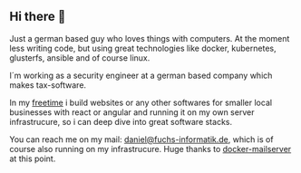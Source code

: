 ## Hi there 👋

Just a german based guy who loves things with computers. At the moment less writing code, but using great technologies like docker, kubernetes, glusterfs, ansible and of course linux.

I´m working as a security engineer at a german based company which makes tax-software.

In my [freetime](https://www.fuchs-informatik.de) i build websites or any other softwares for smaller local businesses with react or angular and running it on my own server infrastrucure, so i can deep dive into great software stacks.

You can reach me on my mail: [daniel@fuchs-informatik.de](mailto:daniel@fuchs-informatik.de), which is of course also running on my infrastrucure. Huge thanks to [docker-mailserver](https://github.com/docker-mailserver/docker-mailserver) at this point.


<!--
**dfoxg/dfoxg** is a ✨ _special_ ✨ repository because its `README.md` (this file) appears on your GitHub profile.

Here are some ideas to get you started:

- 🔭 I’m currently working on ...
- 🌱 I’m currently learning ...
- 👯 I’m looking to collaborate on ...
- 🤔 I’m looking for help with ...
- 💬 Ask me about ...
- 📫 How to reach me: ...
- 😄 Pronouns: ...
- ⚡ Fun fact: ...
-->

